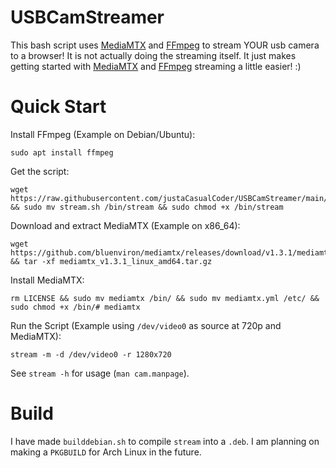 # USBCamStreamer
This bash script uses [MediaMTX](https://github.com/bluenviron/mediamtx) and [FFmpeg](https://ffmpeg.org/) to stream YOUR usb camera to a browser! It is not actually doing the streaming itself. It just makes getting started with [MediaMTX](https://github.com/bluenviron/mediamtx) and [FFmpeg](https://ffmpeg.org/) streaming a little easier! :)
# Quick Start
Install FFmpeg (Example on Debian/Ubuntu):
```
sudo apt install ffmpeg
```
Get the script:
```
wget https://raw.githubusercontent.com/justaCasualCoder/USBCamStreamer/main/stream.sh && sudo mv stream.sh /bin/stream && sudo chmod +x /bin/stream
```
Download and extract MediaMTX (Example on x86_64):
```
wget https://github.com/bluenviron/mediamtx/releases/download/v1.3.1/mediamtx_v1.3.1_linux_amd64.tar.gz && tar -xf mediamtx_v1.3.1_linux_amd64.tar.gz
```
Install MediaMTX:
```
rm LICENSE && sudo mv mediamtx /bin/ && sudo mv mediamtx.yml /etc/ && sudo chmod +x /bin/# mediamtx
```
Run the Script (Example using `/dev/video0` as source  at 720p and MediaMTX):
```
stream -m -d /dev/video0 -r 1280x720
```
See `stream -h` for usage (`man cam.manpage`).
# Build
I have made `builddebian.sh` to compile `stream` into a `.deb`. I am planning on making a `PKGBUILD` for Arch Linux in the future.
